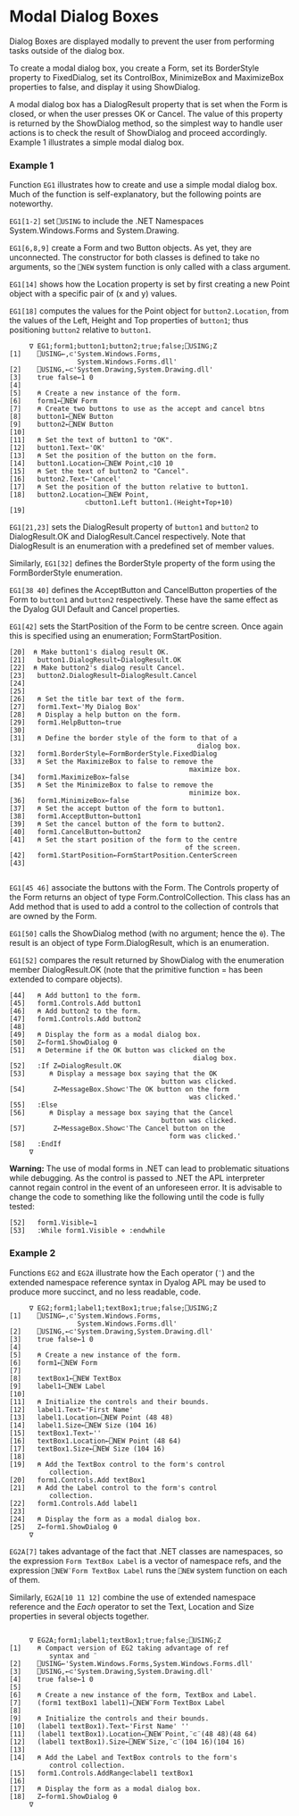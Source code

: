 # Modal Dialog Boxes

Dialog Boxes are displayed modally to prevent the user from performing tasks outside of the dialog box.

To create a modal dialog box, you create a Form, set its BorderStyle property to FixedDialog, set its ControlBox, MinimizeBox and MaximizeBox properties to false, and display it using ShowDialog.

A modal dialog box has a DialogResult property that is set when the Form is closed, or when the user presses OK or Cancel. The value of this property is returned by the ShowDialog method, so the simplest way to handle user actions is to check the result of ShowDialog and proceed accordingly. Example 1 illustrates a simple modal dialog box.

### Example 1

Function `EG1` illustrates how to create and use a simple modal dialog box. Much of the function is self-explanatory, but the following points are noteworthy.

`EG1[1-2]` set `⎕USING` to include the .NET Namespaces System.Windows.Forms and System.Drawing.

`EG1[6,8,9]` create a Form and two Button objects. As yet, they are unconnected. The constructor for both classes is defined to take no arguments, so the `⎕NEW` system function is only called with a class argument.

`EG1[14]` shows how the Location property is set by first creating a new Point object with a specific pair of (x and y) values.

`EG1[18]` computes the values for the Point object for `button2.Location`, from the values of the Left, Height and Top properties of `button1`; thus positioning `button2` relative to `button1`.
```apl
     ∇ EG1;form1;button1;button2;true;false;⎕USING;Z
[1]    ⎕USING←,⊂'System.Windows.Forms,
                 System.Windows.Forms.dll'
[2]    ⎕USING,←⊂'System.Drawing,System.Drawing.dll'
[3]    true false←1 0
[4]
[5]    ⍝ Create a new instance of the form.
[6]    form1←⎕NEW Form
[7]    ⍝ Create two buttons to use as the accept and cancel btns
[8]    button1←⎕NEW Button
[9]    button2←⎕NEW Button
[10]
[11]   ⍝ Set the text of button1 to "OK".
[12]   button1.Text←'OK'
[13]   ⍝ Set the position of the button on the form.
[14]   button1.Location←⎕NEW Point,⊂10 10
[15]   ⍝ Set the text of button2 to "Cancel".
[16]   button2.Text←'Cancel'
[17]   ⍝ Set the position of the button relative to button1.
[18]   button2.Location←⎕NEW Point,
                   ⊂button1.Left button1.(Height+Top+10)
[19]
```

`EG1[21,23]` sets the DialogResult property of `button1` and `button2` to DialogResult.OK and DialogResult.Cancel respectively. Note that DialogResult is an enumeration with a predefined set of member values.

Similarly, `EG1[32]` defines the BorderStyle property of the form using the FormBorderStyle enumeration.

`EG1[38 40]` defines the AcceptButton and CancelButton properties of the Form to `button1` and `button2` respectively. These have the same effect as the Dyalog GUI Default and Cancel properties.

`EG1[42]` sets the StartPosition of the Form to be centre screen. Once again this is specified using an enumeration; FormStartPosition.
```apl
[20]  ⍝ Make button1's dialog result OK.
[21]   button1.DialogResult←DialogResult.OK
[22]  ⍝ Make button2's dialog result Cancel.
[23]   button2.DialogResult←DialogResult.Cancel
[24]
[25]
[26]   ⍝ Set the title bar text of the form.
[27]   form1.Text←'My Dialog Box'
[28]   ⍝ Display a help button on the form.
[29]   form1.HelpButton←true
[30]
[31]   ⍝ Define the border style of the form to that of a
                                               dialog box.
[32]   form1.BorderStyle←FormBorderStyle.FixedDialog
[33]   ⍝ Set the MaximizeBox to false to remove the
                                             maximize box.
[34]   form1.MaximizeBox←false
[35]   ⍝ Set the MinimizeBox to false to remove the
                                             minimize box.
[36]   form1.MinimizeBox←false
[37]   ⍝ Set the accept button of the form to button1.
[38]   form1.AcceptButton←button1
[39]   ⍝ Set the cancel button of the form to button2.
[40]   form1.CancelButton←button2
[41]   ⍝ Set the start position of the form to the centre
                                            of the screen.
[42]   form1.StartPosition←FormStartPosition.CenterScreen
[43]
 
```

`EG1[45 46]` associate the buttons with the Form. The Controls property of the Form returns an object of type Form.ControlCollection. This class has an Add method that is used to add a control to the collection of controls that are owned by the Form.

`EG1[50]` calls the ShowDialog method (with no argument; hence the `⍬`). The result is an object of type Form.DialogResult, which is an enumeration.

`EG1[52]` compares the result returned by ShowDialog with the enumeration member DialogResult.OK (note that the primitive function = has been extended to compare objects).
```apl
[44]   ⍝ Add button1 to the form.
[45]   form1.Controls.Add button1
[46]   ⍝ Add button2 to the form.
[47]   form1.Controls.Add button2
[48]
[49]   ⍝ Display the form as a modal dialog box.
[50]   Z←form1.ShowDialog ⍬
[51]   ⍝ Determine if the OK button was clicked on the
                                              dialog box.
[52]   :If Z=DialogResult.OK
[53]      ⍝ Display a message box saying that the OK
                                      button was clicked.
[54]       Z←MessageBox.Show⊂'The OK button on the form
                                             was clicked.'
[55]   :Else
[56]      ⍝ Display a message box saying that the Cancel
                                      button was clicked.
[57]       Z←MessageBox.Show⊂'The Cancel button on the
                                        form was clicked.'
[58]   :EndIf
     ∇
```

**Warning:** The use of modal forms in .NET can lead to problematic situations while debugging. As the control is passed to .NET the APL interpreter cannot regain control in the event of an unforeseen error. It is advisable to change the code to something like the following until the code is fully tested:
```apl
[52]   form1.Visible←1
[53]   :While form1.Visible ⋄ :endwhile
```

### Example 2

Functions `EG2` and `EG2A` illustrate how the Each operator (`¨`) and the extended namespace reference syntax in Dyalog APL may be used to produce more succinct, and no less readable, code.
```apl
     ∇ EG2;form1;label1;textBox1;true;false;⎕USING;Z
[1]    ⎕USING←,⊂'System.Windows.Forms,
                 System.Windows.Forms.dll'
[2]    ⎕USING,←⊂'System.Drawing,System.Drawing.dll'
[3]    true false←1 0
[4]
[5]    ⍝ Create a new instance of the form.
[6]    form1←⎕NEW Form
[7]
[8]    textBox1←⎕NEW TextBox
[9]    label1←⎕NEW Label
[10]
[11]   ⍝ Initialize the controls and their bounds.
[12]   label1.Text←'First Name'
[13]   label1.Location←⎕NEW Point (48 48)
[14]   label1.Size←⎕NEW Size (104 16)
[15]   textBox1.Text←''
[16]   textBox1.Location←⎕NEW Point (48 64)
[17]   textBox1.Size←⎕NEW Size (104 16)
[18]
[19]   ⍝ Add the TextBox control to the form's control
          collection.
[20]   form1.Controls.Add textBox1
[21]   ⍝ Add the Label control to the form's control
          collection.
[22]   form1.Controls.Add label1
[23]
[24]   ⍝ Display the form as a modal dialog box.
[25]   Z←form1.ShowDialog ⍬
     ∇
```

`EG2A[7]` takes advantage of the fact that .NET classes are namespaces, so the expression `Form TextBox Label`  is a vector of namespace refs, and the expression `⎕NEW¨Form TextBox Label` runs the `⎕NEW` system function on each of them.

Similarly, `EG2A[10 11 12]` combine the use of extended namespace reference and the *Each* operator to set the Text, Location and Size properties in several objects together.

```apl
     
     ∇ EG2A;form1;label1;textBox1;true;false;⎕USING;Z
[1]    ⍝ Compact version of EG2 taking advantage of ref
          syntax and ¨
[2]    ⎕USING←'System.Windows.Forms,System.Windows.Forms.dll'
[3]    ⎕USING,←⊂'System.Drawing,System.Drawing.dll'
[4]    true false←1 0
[5]
[6]    ⍝ Create a new instance of the form, TextBox and Label.
[7]    (form1 textBox1 label1)←⎕NEW¨Form TextBox Label
[8]
[9]    ⍝ Initialize the controls and their bounds.
[10]   (label1 textBox1).Text←'First Name' ''
[11]   (label1 textBox1).Location←⎕NEW¨Point,¨⊂¨(48 48)(48 64)
[12]   (label1 textBox1).Size←⎕NEW¨Size,¨⊂¨(104 16)(104 16)
[13]
[14]   ⍝ Add the Label and TextBox controls to the form's
          control collection.
[15]   form1.Controls.AddRange⊂label1 textBox1
[16]
[17]   ⍝ Display the form as a modal dialog box.
[18]   Z←form1.ShowDialog ⍬
     ∇
```
